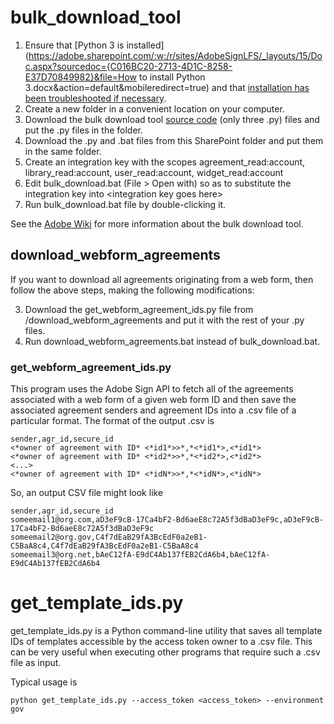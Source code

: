 # bulk_download_tool

1. Ensure that [Python 3 is installed](https://adobe.sharepoint.com/:w:/r/sites/AdobeSignLFS/_layouts/15/Doc.aspx?sourcedoc={C016BC20-2713-4D1C-8258-E37D70849982}&file=How to install Python 3.docx&action=default&mobileredirect=true) and that [installation has been troubleshooted if necessary](https://adobe.sharepoint.com/sites/AdobeSignLFS/_layouts/15/doc.aspx?sourcedoc={641fb46b-7ea7-4f88-a843-ed99223a2bd4}&action=edit). 
2. Create a new folder in a convenient location on your computer. 
3. Download the bulk download tool [source code](https://git.corp.adobe.com/Adobesign/download-tools/tree/main/agreements/src) (only three .py) files and put the .py files in the folder. 
4. Download the .py and .bat files from this SharePoint folder and put them in the same folder. 
5. Create an integration key with the scopes agreement_read:account, library_read:account, user_read:account, widget_read:account 
6. Edit bulk_download.bat (File > Open with) so as to substitute the integration key into \<integration key goes here\> 
7. Run bulk_download.bat file by double-clicking it. 

See the [Adobe Wiki](https://wiki.corp.adobe.com/pages/viewpage.action?spaceKey=ES&title=Updated+Bulk+Agreement+Download+Tool) for more information about the bulk download tool.

## download_webform_agreements

If you want to download all agreements originating from a web form, then follow the above steps, making the following modifications:

3. Download the get_webform_agreement_ids.py file from /download_webform_agreements and put it with the rest of your .py files.
4. Run download_webform_agreements.bat instead of bulk_download.bat.

### get_webform_agreement_ids.py

This program uses the Adobe Sign API to fetch all of the agreements associated with a web form of a given web form ID and then save the associated agreement senders and agreement IDs into a .csv file of a particular format. The format of the output .csv is 

```
sender,agr_id,secure_id 
<*owner of agreement with ID* <*id1*>>*,*<*id1*>,<*id1*> 
<*owner of agreement with ID* <*id2*>>*,*<*id2*>,<*id2*> 
<...> 
<*owner of agreement with ID* <*idN*>>*,*<*idN*>,<*idN*> 
```

So, an output CSV file might look like 

```
sender,agr_id,secure_id 
someemail1@org.com,aD3eF9cB-17Ca4bF2-Bd6aeE8c72A5f3dBaD3eF9c,aD3eF9cB-17Ca4bF2-Bd6aeE8c72A5f3dBaD3eF9c 
someemail2@org.gov,C4f7dEaB29fA3BcEdF0a2eB1-C5BaA8c4,C4f7dEaB29fA3BcEdF0a2eB1-C5BaA8c4
someemail3@org.net,bAeC12fA-E9dC4Ab137fEB2CdA6b4,bAeC12fA-E9dC4Ab137fEB2CdA6b4
```

# get_template_ids.py

get_template_ids.py is a Python command-line utility that saves all template IDs of templates accessible by the access token owner to a .csv file. This can be very useful when executing other programs that require such a .csv file as input.

Typical usage is

```
python get_template_ids.py --access_token <access_token> --environment gov
```
